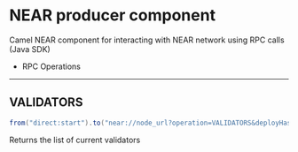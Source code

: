 # NEAR  producer component
Camel NEAR component for interacting with NEAR network using RPC calls (Java SDK)


* RPC Operations
---
## VALIDATORS
```java
from("direct:start").to("near://node_url?operation=VALIDATORS&deployHash=value")
```
Returns the list of current validators
